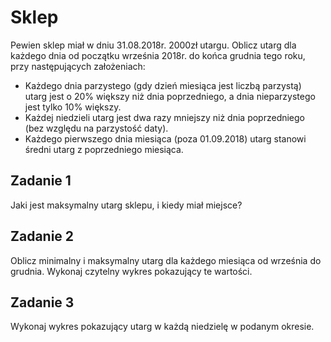 # Sklep

Pewien sklep miał w dniu 31.08.2018r. 2000zł utargu. Oblicz utarg dla każdego dnia od początku września 2018r. do końca grudnia tego roku, przy następujących założeniach:

- Każdego dnia parzystego (gdy dzień miesiąca jest liczbą parzystą) utarg jest o 20% większy niż dnia poprzedniego, a dnia nieparzystego jest tylko 10% większy.
- Każdej niedzieli utarg jest dwa razy mniejszy niż dnia poprzedniego (bez względu na parzystość daty).
- Każdego pierwszego dnia miesiąca (poza 01.09.2018) utarg stanowi średni utarg z poprzedniego miesiąca.

## Zadanie 1

Jaki jest maksymalny utarg sklepu, i kiedy miał miejsce?

## Zadanie 2

Oblicz minimalny i maksymalny utarg dla każdego miesiąca od września do grudnia. Wykonaj czytelny wykres pokazujący te wartości.

## Zadanie 3

Wykonaj wykres pokazujący utarg w każdą niedzielę w podanym okresie.
